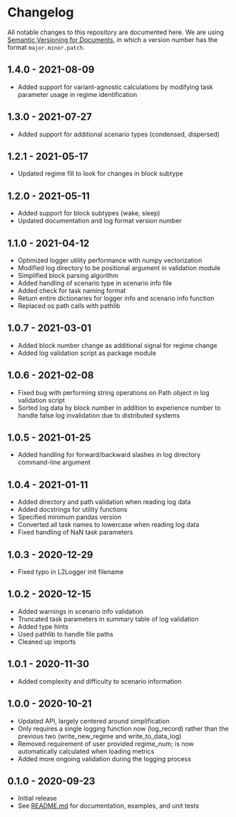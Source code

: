 # Changelog

All notable changes to this repository are documented here. We are using [Semantic Versioning for Documents](https://semverdoc.org/), in which a version number has the format `major.minor.patch`.

## 1.4.0 - 2021-08-09

- Added support for variant-agnostic calculations by modifying task parameter usage in regime identification

## 1.3.0 - 2021-07-27

- Added support for additional scenario types (condensed, dispersed)

## 1.2.1 - 2021-05-17

- Updated regime fill to look for changes in block subtype

## 1.2.0 - 2021-05-11

- Added support for block subtypes (wake, sleep)
- Updated documentation and log format version number

## 1.1.0 - 2021-04-12

- Optimized logger utility performance with numpy vectorization
- Modified log directory to be positional argument in validation module
- Simplified block parsing algorithm
- Added handling of scenario type in scenario info file
- Added check for task naming format
- Return entire dictionaries for logger info and scenario info function
- Replaced os path calls with pathlib

## 1.0.7 - 2021-03-01

- Added block number change as additional signal for regime change
- Added log validation script as package module

## 1.0.6 - 2021-02-08

- Fixed bug with performing string operations on Path object in log validation script
- Sorted log data by block number in addition to experience number to handle false  log invalidation due to distributed systems

## 1.0.5 - 2021-01-25

- Added handling for forward/backward slashes in log directory command-line argument

## 1.0.4 - 2021-01-11

- Added directory and path validation when reading log data
- Added docstrings for utility functions
- Specified minimum pandas version
- Converted all task names to lowercase when reading log data
- Fixed handling of NaN task parameters

## 1.0.3 - 2020-12-29

- Fixed typo in L2Logger init filename

## 1.0.2 - 2020-12-15

- Added warnings in scenario info validation
- Truncated task parameters in summary table of log validation
- Added type hints
- Used pathlib to handle file paths
- Cleaned up imports

## 1.0.1 - 2020-11-30

- Added complexity and difficulty to scenario information

## 1.0.0 - 2020-10-21

- Updated API, largely centered around simplification
- Only requires a single logging function now (log_record) rather than the
  previous two (write_new_regime and write_to_data_log)
- Removed requirement of user provided regime_num; is now automatically
  calculated when loading metrics
- Added more ongoing validation during the logging process

## 0.1.0 - 2020-09-23

- Initial release
- See [README.md](./README.md) for documentation, examples, and unit tests

